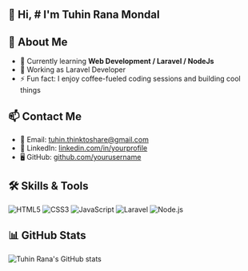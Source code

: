 ## 👋 Hi, # I'm Tuhin Rana Mondal


## 💬 About Me

- 🌱 Currently learning **Web Development / Laravel / NodeJs**
- 💼 Working as Laravel Developer
- ⚡ Fun fact: I enjoy coffee-fueled coding sessions and building cool things

## 📫 Contact Me

- 📧 Email: tuhin.thinktoshare@gmail.com
- 💼 LinkedIn: [linkedin.com/in/yourprofile](https://linkedin.com/in/yourprofile)  
- 🖥️ GitHub: [github.com/yourusername](https://github.com/tuhin3190)

## 🛠️ Skills & Tools

![HTML5](https://img.shields.io/badge/-HTML5-E34F26?logo=html5&logoColor=white)
![CSS3](https://img.shields.io/badge/-CSS3-1572B6?logo=css3&logoColor=white)
![JavaScript](https://img.shields.io/badge/-JavaScript-F7DF1E?logo=javascript&logoColor=black)
![Laravel](https://img.shields.io/badge/-Laravel-FF2D20?logo=laravel&logoColor=white)
![Node.js](https://img.shields.io/badge/-Node.js-339933?logo=nodedotjs&logoColor=white)

## 📊 GitHub Stats

![Tuhin Rana's GitHub stats](https://github-readme-stats.vercel.app/api?username=yourusername&show_icons=true&theme=tokyonight)
